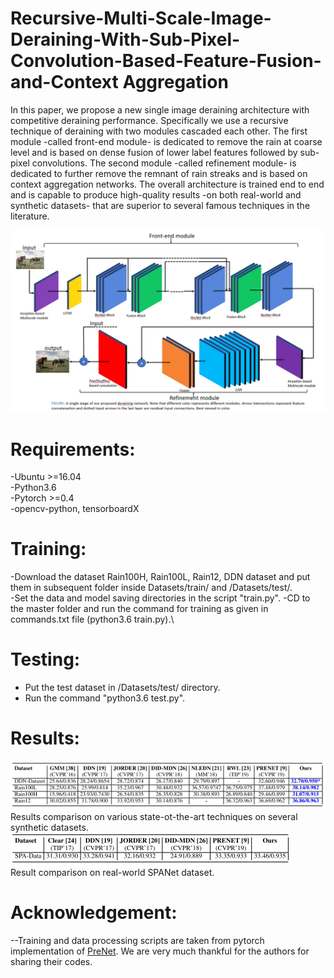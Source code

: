 # Recursive-Multi-Scale-Image-Deraining-With-Sub-Pixel-Convolution-Based-Feature-Fusion-and-Context Aggregation
In this paper, we propose a new single image deraining architecture with competitive deraining performance. Specifically we use a recursive technique of deraining with two modules cascaded each other. The first module -called front-end module- is dedicated to remove the rain at coarse level and is based on dense fusion of lower label features followed by sub-pixel convolutions. The second module -called refinement module- is dedicated to further remove the remnant of rain streaks and is based on context aggregation networks. The overall architecture is trained end to end and is capable to produce high-quality results -on both real-world and synthetic datasets- that are superior to several famous techniques in the literature.

<img src = "/Graphical_Abstract/Graphical_abstract.PNG" >

# Requirements:
  -Ubuntu >=16.04\
  -Python3.6\
  -Pytorch >=0.4\
  -opencv-python, tensorboardX
# Training:
  -Download the dataset Rain100H, Rain100L, Rain12, DDN dataset and put them in subsequent folder inside Datasets/train/ and /Datasets/test/.\
  -Set the data and model saving directories in the script "train.py".
  -CD to the master folder and run the command for training as given in commands.txt file (python3.6 train.py).\
# Testing:  
  - Put the test dataset in /Datasets/test/ directory.
  - Run the command "python3.6 test.py".
# Results:
<img src ="/Synthetic_result.PNG" >\
Results comparison on various state-ot-the-art techniques on several synthetic datasets.\
<img src = "/real_world_result.PNG">\
Result comparison on real-world SPANet dataset.

# Acknowledgement:
--Training and data processing scripts are taken from pytorch implementation of [PreNet](https://github.com/csdwren/PReNet). We are very much thankful for the authors for sharing their codes.
